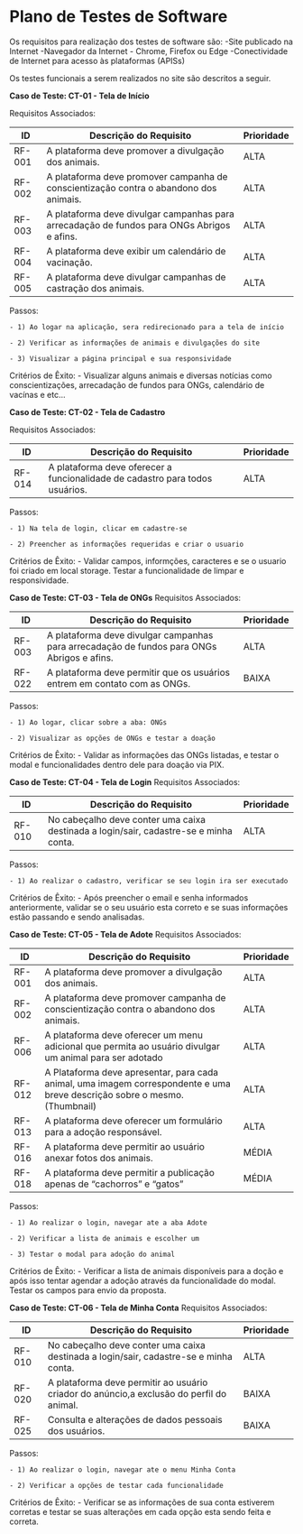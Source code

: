 # Plano de Testes de Software


Os requisitos para realização dos testes de software são:
	-Site publicado na Internet
	-Navegador da Internet - Chrome, Firefox ou Edge
	-Conectividade de Internet para acesso às plataformas (APISs)

Os testes funcionais a serem realizados no site são descritos a seguir.

**Caso de Teste: CT-01 - Tela de Início**

Requisitos Associados:

|ID    | Descrição do Requisito  | Prioridade |
|------|-----------------------------------------|----|
|RF-001| A plataforma deve promover a divulgação dos animais. | ALTA | 
|RF-002|A plataforma deve promover campanha de conscientização contra o abandono dos animais.| ALTA |
|RF-003| A plataforma deve divulgar campanhas para arrecadação de fundos para ONGs Abrigos e afins. | ALTA | 
|RF-004| A plataforma deve exibir um calendário de vacinação.  | ALTA | 
|RF-005| A plataforma deve divulgar campanhas de castração dos animais. | ALTA | 

Passos:

	- 1) Ao logar na aplicação, sera redirecionado para a tela de início

	- 2) Verificar as informações de animais e divulgações do site

	- 3) Visualizar a página principal e sua responsividade

Critérios de Êxito:
	- Visualizar alguns animais e diversas notícias como conscientizações, arrecadação de fundos para
	ONGs, calendário de vacínas e etc...


**Caso de Teste: CT-02 - Tela de Cadastro**

Requisitos Associados:

|ID    | Descrição do Requisito  | Prioridade |
|------|-----------------------------------------|----|
|RF-014| A plataforma deve oferecer a funcionalidade de cadastro para todos usuários. | ALTA | 


Passos:

	- 1) Na tela de login, clicar em cadastre-se

	- 2) Preencher as informações requeridas e criar o usuario

Critérios de Êxito:
	- Validar campos, informções, caracteres e se o usuario foi criado em local storage. Testar a funcionalidade
	de limpar e responsividade.


**Caso de Teste: CT-03 - Tela de ONGs**
Requisitos Associados:

|ID    | Descrição do Requisito  | Prioridade |
|------|-----------------------------------------|----|
|RF-003| A plataforma deve divulgar campanhas para arrecadação de fundos para ONGs Abrigos e afins. | ALTA | 
|RF-022| A plataforma deve permitir que os usuários entrem em contato com as ONGs. | BAIXA | 


Passos:

	- 1) Ao logar, clicar sobre a aba: ONGs

	- 2) Visualizar as opções de ONGs e testar a doação

Critérios de Êxito:
	- Validar as informações das ONGs listadas, e testar o modal e funcionalidades dentro dele para
	doação via PIX.



**Caso de Teste: CT-04 - Tela de Login**
Requisitos Associados:

|ID    | Descrição do Requisito  | Prioridade |
|------|-----------------------------------------|----|
|RF-010| No cabeçalho deve conter uma caixa destinada a login/sair, cadastre-se e minha conta. | ALTA | 


Passos:

	- 1) Ao realizar o cadastro, verificar se seu login ira ser executado

Critérios de Êxito:
	- Após preencher o email e senha informados anteriormente, validar se o seu usuário esta correto
	e se suas informações estão passando e sendo analisadas.


**Caso de Teste: CT-05 - Tela de Adote**
Requisitos Associados:

|ID    | Descrição do Requisito  | Prioridade |
|------|-----------------------------------------|----|
|RF-001| A plataforma deve promover a divulgação dos animais. | ALTA | 
|RF-002|A plataforma deve promover campanha de conscientização contra o abandono dos animais.| ALTA |,
|RF-006| A plataforma deve oferecer um menu adicional que permita ao usuário divulgar um animal para ser adotado | ALTA | 
|RF-012| A Plataforma deve apresentar, para cada animal, uma imagem correspondente e uma breve descrição sobre o mesmo. (Thumbnail) | ALTA | 
|RF-013| A plataforma deve oferecer um formulário para a adoção responsável. | ALTA | 
|RF-016| A plataforma deve permitir ao usuário anexar fotos dos animais. | MÉDIA | 
|RF-018| A plataforma deve permitir a publicação apenas de “cachorros” e “gatos” | MÉDIA | 


Passos:

	- 1) Ao realizar o login, navegar ate a aba Adote

	- 2) Verificar a lista de animais e escolher um

	- 3) Testar o modal para adoção do animal

Critérios de Êxito:
	- Verificar a lista de animais disponíveis para a doção e após isso tentar agendar a adoção através
	da funcionalidade do modal. Testar os campos para envio da proposta.


**Caso de Teste: CT-06 - Tela de Minha Conta**
Requisitos Associados:

|ID    | Descrição do Requisito  | Prioridade |
|------|-----------------------------------------|----|
|RF-010| No cabeçalho deve conter uma caixa destinada a login/sair, cadastre-se e minha conta. | ALTA | 
|RF-020| A plataforma deve permitir ao usuário criador do anúncio,a exclusão do perfil do animal. | BAIXA | 
|RF-025| Consulta e alterações de dados pessoais dos usuários. | BAIXA |


Passos:

	- 1) Ao realizar o login, navegar ate o menu Minha Conta

	- 2) Verificar a opções de testar cada funcionalidade

Critérios de Êxito:
	- Verificar se as informações de sua conta estiverem corretas e testar se suas alterações em cada
	opção esta sendo feita e correta.
